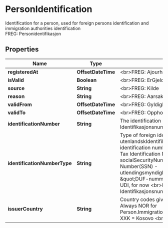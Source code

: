 

# PersonIdentification

Identification for a person, used for foreign persons identification and immigration authorities identification  <br>FREG: Personidentifikasjon  

## Properties

| Name | Type | Description | Notes |
|------------ | ------------- | ------------- | -------------|
|**registeredAt** | **OffsetDateTime** | &lt;br&gt;FREG: Ajourholdstidspunkt |  [optional] |
|**isValid** | **Boolean** | &lt;br&gt;FREG: ErGjeldende |  [optional] |
|**source** | **String** | &lt;br&gt;FREG: Kilde |  [optional] |
|**reason** | **String** | &lt;br&gt;FREG: Aarsak |  [optional] |
|**validFrom** | **OffsetDateTime** | &lt;br&gt;FREG: Gyldighetstidspunkt |  [optional] |
|**validTo** | **OffsetDateTime** | &lt;br&gt;FREG: Opphoerstidspunkt |  [optional] |
|**identificationNumber** | **String** | The identification number  &lt;br&gt;FREG: Identifikasjonsnummer |  [optional] |
|**identificationNumberType** | **String** | Type of foreign identification  Possible values:  - utenlandskIdentifikasjonsnummer &#x3D; Foreign identification number  - taxIdentificationNumber &#x3D; Tax Identification Number(TIN)  - socialSecurityNumber &#x3D; Social Security Number(SSN)  - utlendingsmyndighetenesIdentifikasjonsnummer &#x3D; \&quot;DUF-nummer\&quot; from the Norwegian UDI, for now  &lt;br&gt;FREG: Identifikasjonsnummertype |  [optional] |
|**issuerCountry** | **String** | Country codes given in ISO 3166-1 Alpha 3  Always NOR for Person.ImmigrationAuthoritiesIdentificationNumber  XXK &#x3D; Kosovo  &lt;br&gt;FREG: Utstederland |  [optional] |



